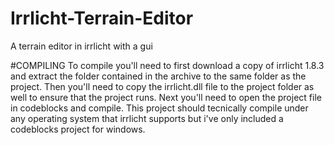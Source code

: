 # Irrlicht-Terrain-Editor
A terrain editor in irrlicht with a gui

#COMPILING
To compile you'll need to first download a copy of irrlicht 1.8.3 and extract the folder
contained in the archive to the same folder as the project. Then you'll need to copy the
irrlicht.dll file to the project folder as well to ensure that the project runs. Next you'll
need to open the project file in codeblocks and compile. This project should tecnically
compile under any operating system that irrlicht supports but i've only included a codeblocks
project for windows.
